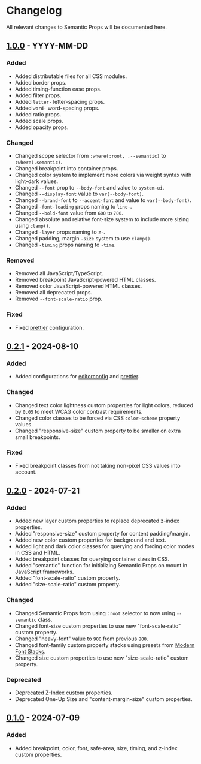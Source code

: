 # Changelog

All relevant changes to Semantic Props will be documented here.

## [1.0.0] - YYYY-MM-DD

### Added

- Added distributable files for all CSS modules.
- Added border props.
- Added timing-function ease props.
- Added filter props.
- Added `letter-` letter-spacing props.
- Added `word-` word-spacing props.
- Added ratio props.
- Added scale props.
- Added opacity props.

### Changed

- Changed scope selector from `:where(:root, .--semantic)` to `:where(.semantic)`.
- Changed breakpoint into container props.
- Changed color system to implement more colors via weight syntax with light-dark values.
- Changed `--font` prop to `--body-font` and value to `system-ui`.
- Changed `--display-font` value to `var(--body-font)`.
- Changed `--brand-font` to `--accent-font` and value to `var(--body-font)`.
- Changed `-font-leading` props naming to `line-`.
- Changed `--bold-font` value from `600` to `700`.
- Changed absolute and relative font-size system to include more sizing using `clamp()`.
- Changed `-layer` props naming to `z-`.
- Changed padding, margin `-size` system to use `clamp()`.
- Changed `-timing` props naming to `-time`.

### Removed

- Removed all JavaScript/TypeScript.
- Removed breakpoint JavaScript-powered HTML classes.
- Removed color JavaScript-powered HTML classes.
- Removed all deprecated props.
- Removed `--font-scale-ratio` prop.

### Fixed

- Fixed [prettier](https://prettier.io/) configuration.

## [0.2.1] - 2024-08-10

### Added

- Added configurations for [editorconfig](https://editorconfig.org/) and [prettier](https://prettier.io/).

### Changed

- Changed text color lightness custom properties for light colors, reduced by `0.05` to meet WCAG color contrast requirements.
- Changed color classes to be forced via CSS `color-scheme` property values.
- Changed "responsive-size" custom property to be smaller on extra small breakpoints.

### Fixed

- Fixed breakpoint classes from not taking non-pixel CSS values into account.

## [0.2.0] - 2024-07-21

### Added

- Added new layer custom properties to replace deprecated z-index properties.
- Added "responsive-size" custom property for content padding/margin.
- Added new color custom properties for background and text.
- Added light and dark color classes for querying and forcing color modes in CSS and HTML.
- Added breakpoint classes for querying container sizes in CSS.
- Added "semantic" function for initializing Semantic Props on mount in JavaScript frameworks.
- Added "font-scale-ratio" custom property.
- Added "size-scale-ratio" custom property.

### Changed

- Changed Semantic Props from using `:root` selector to now using `--semantic` class.
- Changed font-size custom properties to use new "font-scale-ratio" custom property.
- Changed "heavy-font" value to `900` from previous `800`.
- Changed font-family custom property stacks using presets from [Modern Font Stacks](https://github.com/system-fonts/modern-font-stacks).
- Changed size custom properties to use new "size-scale-ratio" custom property.

### Deprecated

- Deprecated Z-Index custom properties.
- Deprecated One-Up Size and "content-margin-size" custom properties.

## [0.1.0] - 2024-07-09

### Added

- Added breakpoint, color, font, safe-area, size, timing, and z-index custom properties.

[0.1.0]: https://github.com/JoshuaSand0val/semantic-props/releases/tag/v0.1.0
[0.2.0]: https://github.com/JoshuaSand0val/semantic-props/releases/tag/v0.2.0
[0.2.1]: https://github.com/JoshuaSand0val/semantic-props/releases/tag/v0.2.1
[1.0.0]: https://github.com/JoshuaSand0val/semantic-props/releases/tag/v1.0.0